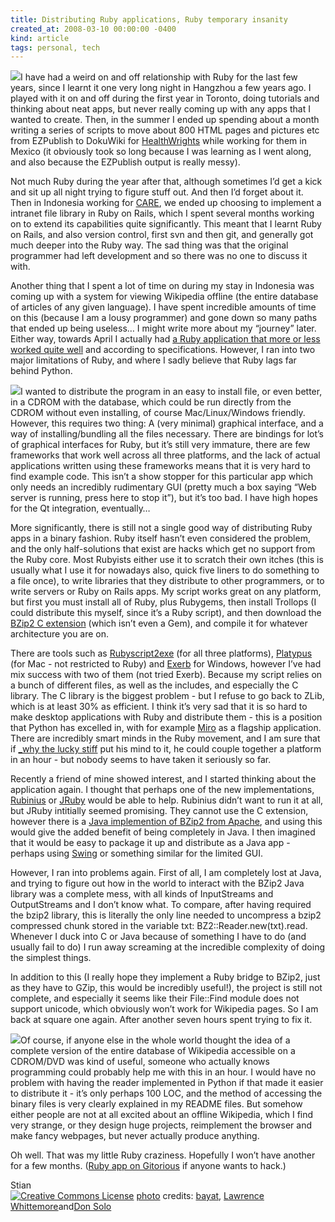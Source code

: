 ```yaml
---
title: Distributing Ruby applications, Ruby temporary insanity
created_at: 2008-03-10 00:00:00 -0400
kind: article
tags: personal, tech
---
```


[![](http://farm1.static.flickr.com/108/314184695_ea6a1b6284_m.jpg)](http://www.flickr.com/photos/60648084@N00/314184695/)I
have had a weird on and off relationship with Ruby for the last few
years, since I learnt it one very long night in Hangzhou a few years
ago. I played with it on and off during the first year in Toronto, doing
tutorials and thinking about neat apps, but never really coming up with
any apps that I wanted to create. Then, in the summer I ended up
spending about a month writing a series of scripts to move about 800
HTML pages and pictures etc from EZPublish to DokuWiki for
[HealthWrights](http://www.healthwrights.org/) while working for them in
Mexico (it obviously took so long because I was learning as I went
along, and also because the EZPublish output is really messy).

Not much Ruby during the year after that, although sometimes I’d get a
kick and sit up all night trying to figure stuff out. And then I’d
forget about it. Then in Indonesia working for
[CARE](http://careindonesia.or.id), we ended up choosing to implement a
intranet file library in Ruby on Rails, which I spent several months
working on to extend its capabilities quite significantly. This meant
that I learnt Ruby on Rails, and also version control, first svn and
then git, and generally got much deeper into the Ruby way. The sad thing
was that the original programmer had left development and so there was
no one to discuss it with.

Another thing that I spent a lot of time on during my stay in Indonesia
was coming up with a system for viewing Wikipedia offline (the entire
database of articles of any given language). I have spent incredible
amounts of time on this (because I am a lousy programmer) and gone down
so many paths that ended up being useless… I might write more about my
“journey” later. Either way, towards April I actually had [a Ruby
application that more or less worked quite
well](http://gitorious.org/projects/zip-doc) and according to
specifications. However, I ran into two major limitations of Ruby, and
where I sadly believe that Ruby lags far behind Python.

[![](http://farm1.static.flickr.com/55/145786038_84d21cc680_m.jpg)](http://www.flickr.com/photos/22339026@N00/145786038/)I
wanted to distribute the program in an easy to install file, or even
better, in a CDROM with the database, which could be run directly from
the CDROM without even installing, of course Mac/Linux/Windows friendly.
However, this requires two thing: A (very minimal) graphical interface,
and a way of installing/bundling all the files necessary. There are
bindings for lot’s of graphical interfaces for Ruby, but it’s still very
immature, there are few frameworks that work well across all three
platforms, and the lack of actual applications written using these
frameworks means that it is very hard to find example code. This isn’t a
show stopper for this particular app which only needs an incredibly
rudimentary GUI (pretty much a box saying “Web server is running, press
here to stop it”), but it’s too bad. I have high hopes for the Qt
integration, eventually…

More significantly, there is still not a single good way of distributing
Ruby apps in a binary fashion. Ruby itself hasn’t even considered the
problem, and the only half-solutions that exist are hacks which get no
support from the Ruby core. Most Rubyists either use it to scratch their
own itches (this is usually what I use it for nowadays also, quick five
liners to do something to a file once), to write libraries that they
distribute to other programmers, or to write servers or Ruby on Rails
apps. My script works great on any platform, but first you must install
all of Ruby, plus Rubygems, then install Trollops (I could distribute
this myself, since it’s a Ruby script), and then download the [BZip2 C
extension](raa.ruby-lang.org/project/bz2/) (which isn’t even a Gem), and
compile it for whatever architecture you are on.

There are tools such as
[Rubyscript2exe](http://www.erikveen.dds.nl/rubyscript2exe/) (for all
three platforms), [Platypus](http://www.sveinbjorn.org/platypus) (for
Mac - not restricted to Ruby) and
[Exerb](http://exerb.sourceforge.jp/index.en.html) for Windows, however
I’ve had mix success with two of them (not tried Exerb). Because my
script relies on a bunch of different files, as well as the includes,
and especially the C library. The C library is the biggest problem - but
I refuse to go back to ZLib, which is at least 30% as efficient. I think
it’s very sad that it is so hard to make desktop applications with Ruby
and distribute them - this is a position that Python has excelled in,
with for example [Miro](http://www.getmiro.com/) as a flagship
application. There are incredibly smart minds in the Ruby movement, and
I am sure that if [\_why the lucky stiff](http://whytheluckystiff.net/)
put his mind to it, he could couple together a platform in an hour - but
nobody seems to have taken it seriously so far.

Recently a friend of mine showed interest, and I started thinking about
the application again. I thought that perhaps one of the new
implementations, [Rubinius](http://rubini.us/) or
[JRuby](http://jruby.codehaus.org/) would be able to help. Rubinius
didn’t want to run it at all, but JRuby intitially seemed promising.
They cannot use the C extension, however there is a [Java implemention
of BZip2 from
Apache](http://commons.apache.org/sandbox/compress/apidocs/org/apache/commons/compress/bzip2/package-summary.html),
and using this would give the added benefit of being completely in Java.
I then imagined that it would be easy to package it up and distribute as
a Java app - perhaps using
[Swing](http://en.wikipedia.org/wiki/Swing_(Java)) or something similar
for the limited GUI.

However, I ran into problems again. First of all, I am completely lost
at Java, and trying to figure out how in the world to interact with the
BZip2 Java library was a complete mess, with all kinds of InputStreams
and OutputStreams and I don’t know what. To compare, after having
required the bzip2 library, this is literally the only line needed to
uncompress a bzip2 compressed chunk stored in the variable txt:
BZ2::Reader.new(txt).read. Whenever I duck into C or Java because of
something I have to do (and usually fail to do) I run away screaming at
the incredible complexity of doing the simplest things.

In addition to this (I really hope they implement a Ruby bridge to
BZip2, just as they have to GZip, this would be incredibly useful!), the
project is still not complete, and especially it seems like their
File::Find module does not support unicode, which obviously won’t work
for Wikipedia pages. So I am back at square one again. After another
seven hours spent trying to fix it.

[![](http://farm1.static.flickr.com/117/296445681_fc79cc2590_m.jpg)](http://www.flickr.com/photos/76261353@N00/296445681/)Of
course, if anyone else in the whole world thought the idea of a complete
version of the entire database of Wikipedia accessible on a CDROM/DVD
was kind of useful, someone who actually knows programming could
probably help me with this in an hour. I would have no problem with
having the reader implemented in Python if that made it easier to
distribute it - it’s only perhaps 100 LOC, and the method of accessing
the binary files is very clearly explained in my README files. But
somehow either people are not at all excited about an offline Wikipedia,
which I find very strange, or they design huge projects, reimplement the
browser and make fancy webpages, but never actually produce anything.

Oh well. That was my little Ruby craziness. Hopefully I won’t have
another for a few months. ([Ruby app on
Gitorious](http://gitorious.org/projects/zip-doc) if anyone wants to
hack.)

Stian\
 [![Creative Commons
License](http://reganmian.net/blog/wp-content/plugins/photo_dropper/images/cc.png)](http://www.photodropper.com/creative-commons/ "creative commons")
[photo](http://www.photodropper.com/photos/) credits:
[bayat](http://www.flickr.com/photos/76261353@N00/296445681/ "bayat"),
[Lawrence
Whittemore](http://www.flickr.com/photos/22339026@N00/145786038/ "Lawrence Whittemore")and[](http://www.flickr.com/photos/22339026@N00/145786038/ "Lawrence Whittemore")[](http://www.flickr.com/photos/22339026@N00/145786038/ "Lawrence Whittemore")[Don
Solo](http://www.flickr.com/photos/60648084@N00/314184695/ "Don Solo")

